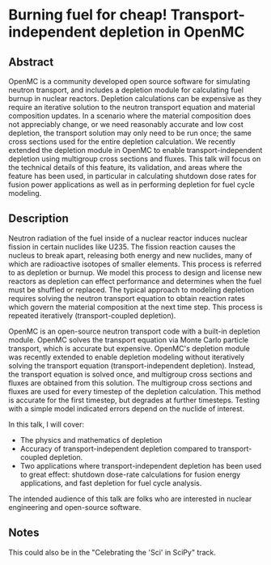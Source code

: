 # Burning fuel for cheap! Transport-independent depletion in OpenMC

## Abstract
OpenMC is a community developed open source software for simulating neutron
transport, and includes a depletion module for
calculating fuel burnup in nuclear reactors. Depletion calculations can be
expensive as they require an iterative solution to the neutron transport
equation and material composition updates. In a scenario where the material
composition does not appreciably change, or we need reasonably accurate and
low cost depletion, the transport solution may only need to be
run once; the same cross sections used for the entire depletion calculation.
We recently extended the depletion module in OpenMC to enable
transport-independent depletion using multigroup cross sections and fluxes. This 
talk will focus on the technical details of this feature, its validation, and
areas where the feature has been used, in particular in calculating
shutdown dose rates for fusion power applications as well as in performing
depletion for fuel cycle modeling.

## Description
Neutron radiation of the fuel inside of a nuclear reactor induces nuclear
fission in certain nuclides like U235. The fission reaction causes the nucleus
to break apart, releasing both energy and new nuclides, many of which are
radioactive isotopes of smaller elements. This process is referred to as
depletion or burnup. We model this process to design and license new reactors as
depletion can effect performance and determines when the fuel must be shuffled
or replaced. The typical approach to modeling depletion requires solving the
neutron transport equation to obtain reaction rates which govern the material
composition at the next time step. This process is repeated iteratively
(transport-coupled depletion).

OpenMC is an open-source neutron transport code with a built-in depletion
module. OpenMC solves the transport equation via Monte Carlo particle transport,
which is accurate but expensive. OpenMC's depletion module was recently extended
to enable depletion modeling without iteratively solving the transport equation
(transport-independent depletion). Instead, the transport equation is solved
once, and multigroup cross sections and fluxes are obtained from this solution.
The multigroup cross sections and fluxes are used for every timestep of the
depletion calculation. This method is accurate for the first timestep, but
degrades at further timesteps. Testing with a simple model indicated errors
depend on the nuclide of interest. 

In this talk, I will cover:
- The physics and mathematics of depletion
- Accuracy of transport-independent depletion compared to transport-coupled
    depletion.
- Two applications where transport-independent depletion has been used to great
    effect: shutdown dose-rate calculations for fusion energy applications, and
    fast depletion for fuel cycle analysis.

The intended audience of this talk are folks who are interested in nuclear
engineering and open-source software.

## Notes
This could also be in the "Celebrating the 'Sci' in SciPy" track.
